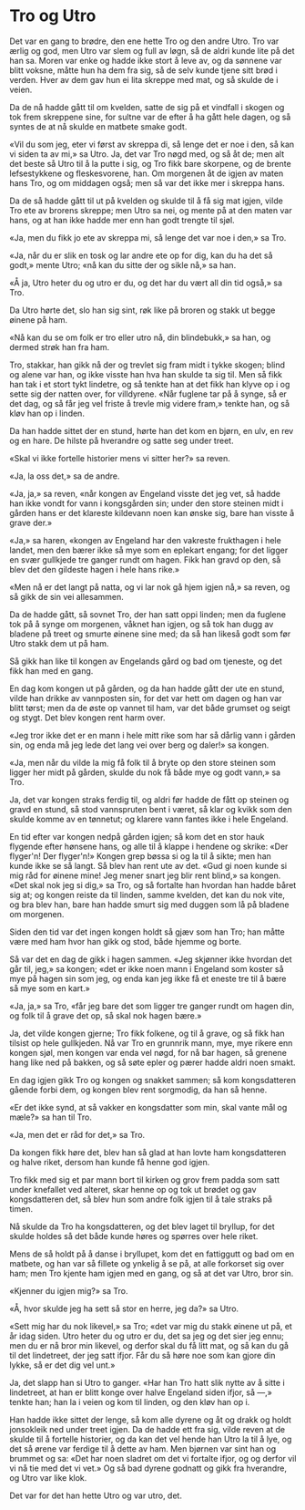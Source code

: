 # Tro og Utro

Det var en gang to brødre, den ene hette Tro og den andre Utro. Tro var ærlig og god, men Utro var slem og full av løgn, så de aldri kunde lite på det han sa. Moren var enke og hadde ikke stort å leve av, og da sønnene var blitt voksne, måtte hun ha dem fra sig, så de selv kunde tjene sitt brød i verden. Hver av dem gav hun ei lita skreppe med mat, og så skulde de i veien.

Da de nå hadde gått til om kvelden, satte de sig på et vindfall i skogen og tok frem skreppene sine, for sultne var de efter å ha gått hele dagen, og så syntes de at nå skulde en matbete smake godt.

«Vil du som jeg, eter vi først av skreppa di, så lenge det er noe i den, så kan vi siden ta av mi,» sa Utro. Ja, det var Tro nøgd med, og så åt de; men alt det beste så Utro til å la putte i sig, og Tro fikk bare skorpene, og de brente lefsestykkene og fleskesvorene, han. Om morgenen åt de igjen av maten hans Tro, og om middagen også; men så var det ikke mer i skreppa hans.

Da de så hadde gått til ut på kvelden og skulde til å få sig mat igjen, vilde Tro ete av brorens skreppe; men Utro sa nei, og mente på at den maten var hans, og at han ikke hadde mer enn han godt trengte til sjøl.

«Ja, men du fikk jo ete av skreppa mi, så lenge det var noe i den,» sa Tro.

«Ja, når du er slik en tosk og lar andre ete op for dig, kan du ha det så godt,» mente Utro; «nå kan du sitte der og sikle nå,» sa han.

«Å ja, Utro heter du og utro er du, og det har du vært all din tid også,» sa Tro.

Da Utro hørte det, slo han sig sint, røk like på broren og stakk ut begge øinene på ham.

«Nå kan du se om folk er tro eller utro nå, din blindebukk,» sa han, og dermed strøk han fra ham.

Tro, stakkar, han gikk nå der og trevlet sig fram midt i tykke skogen; blind og alene var han, og ikke visste han hva han skulde ta sig til. Men så fikk han tak i et stort tykt lindetre, og så tenkte han at det fikk han klyve op i og sette sig der natten over, for villdyrene. «Når fuglene tar på å synge, så er det dag, og så får jeg vel friste å trevle mig videre fram,» tenkte han, og så kløv han op i linden.

Da han hadde sittet der en stund, hørte han det kom en bjørn, en ulv, en rev og en hare. De hilste på hverandre og satte seg under treet.

«Skal vi ikke fortelle historier mens vi sitter her?» sa reven.

«Ja, la oss det,» sa de andre.

«Ja, ja,» sa reven, «når kongen av Engeland visste det jeg vet, så hadde han ikke vondt for vann i kongsgården sin; under den store steinen midt i gården hans er det klareste kildevann noen kan ønske sig, bare han visste å grave der.»

«Ja,» sa haren, «kongen av Engeland har den vakreste frukthagen i hele landet, men den bærer ikke så mye som en eplekart engang; for det ligger en svær gullkjede tre ganger rundt om hagen. Fikk han gravd op den, så blev det den gildeste hagen i hele hans rike.»

«Men nå er det langt på natta, og vi lar nok gå hjem igjen nå,» sa reven, og så gikk de sin vei allesammen.

Da de hadde gått, så sovnet Tro, der han satt oppi linden; men da fuglene tok på å synge om morgenen, våknet han igjen, og så tok han dugg av bladene på treet og smurte øinene sine med; da så han likeså godt som før Utro stakk dem ut på ham.

Så gikk han like til kongen av Engelands gård og bad om tjeneste, og det fikk han med en gang.

En dag kom kongen ut på gården, og da han hadde gått der ute en stund, vilde han drikke av vannposten sin, for det var hett om dagen og han var blitt tørst; men da de øste op vannet til ham, var det både grumset og seigt og stygt. Det blev kongen rent harm over.

«Jeg tror ikke det er en mann i hele mitt rike som har så dårlig vann i gården sin, og enda må jeg lede det lang vei over berg og daler!» sa kongen.

«Ja, men når du vilde la mig få folk til å bryte op den store steinen som ligger her midt på gården, skulde du nok få både mye og godt vann,» sa Tro.

Ja, det var kongen straks ferdig til, og aldri før hadde de fått op steinen og gravd en stund, så stod vannspruten bent i været, så klar og kvikk som den skulde komme av en tønnetut; og klarere vann fantes ikke i hele Engeland.

En tid efter var kongen nedpå gården igjen; så kom det en stor hauk flygende efter hønsene hans, og alle til å klappe i hendene og skrike: «Der flyger'n! Der flyger'n!» Kongen grep bøssa si og la til å sikte; men han kunde ikke se så langt. Så blev han rent ute av det. «Gud gi noen kunde si mig råd for øinene mine! Jeg mener snart jeg blir rent blind,» sa kongen. «Det skal nok jeg si dig,» sa Tro, og så fortalte han hvordan han hadde båret sig at; og kongen reiste da til linden, samme kvelden, det kan du nok vite, og bra blev han, bare han hadde smurt sig med duggen som lå på bladene om morgenen.

Siden den tid var det ingen kongen holdt så gjæv som han Tro; han måtte være med ham hvor han gikk og stod, både hjemme og borte.

Så var det en dag de gikk i hagen sammen. «Jeg skjønner ikke hvordan det går til, jeg,» sa kongen; «det er ikke noen mann i Engeland som koster så mye på hagen sin som jeg, og enda kan jeg ikke få et eneste tre til å bære så mye som en kart.»

«Ja, ja,» sa Tro, «får jeg bare det som ligger tre ganger rundt om hagen din, og folk til å grave det op, så skal nok hagen bære.»

Ja, det vilde kongen gjerne; Tro fikk folkene, og til å grave, og så fikk han tilsist op hele gullkjeden. Nå var Tro en grunnrik mann, mye, mye rikere enn kongen sjøl, men kongen var enda vel nøgd, for nå bar hagen, så grenene hang like ned på bakken, og så søte epler og pærer hadde aldri noen smakt.

En dag igjen gikk Tro og kongen og snakket sammen; så kom kongsdatteren gående forbi dem, og kongen blev rent sorgmodig, da han så henne.

«Er det ikke synd, at så vakker en kongsdatter som min, skal vante mål og mæle?» sa han til Tro.

«Ja, men det er råd for det,» sa Tro.

Da kongen fikk høre det, blev han så glad at han lovte ham kongsdatteren og halve riket, dersom han kunde få henne god igjen.

Tro fikk med sig et par mann bort til kirken og grov frem padda som satt under knefallet ved alteret, skar henne op og tok ut brødet og gav kongsdatteren det, så blev hun som andre folk igjen til å tale straks på timen.

Nå skulde da Tro ha kongsdatteren, og det blev laget til bryllup, for det skulde holdes så det både kunde høres og spørres over hele riket.

Mens de så holdt på å danse i bryllupet, kom det en fattiggutt og bad om en matbete, og han var så fillete og ynkelig å se på, at alle forkorset sig over ham; men Tro kjente ham igjen med en gang, og så at det var Utro, bror sin.

«Kjenner du igjen mig?» sa Tro.

«Å, hvor skulde jeg ha sett så stor en herre, jeg da?» sa Utro.

«Sett mig har du nok likevel,» sa Tro; «det var mig du stakk øinene ut på, et år idag siden. Utro heter du og utro er du, det sa jeg og det sier jeg ennu; men du er nå bror min likevel, og derfor skal du få litt mat, og så kan du gå til det lindetreet, der jeg satt ifjor. Får du så høre noe som kan gjore din lykke, så er det dig vel unt.»

Ja, det slapp han si Utro to ganger. «Har han Tro hatt slik nytte av å sitte i lindetreet, at han er blitt konge over halve Engeland siden ifjor, så —,» tenkte han; han la i veien og kom til linden, og den kløv han op i.

Han hadde ikke sittet der lenge, så kom alle dyrene og åt og drakk og holdt jonsokleik ned under treet igjen. Da de hadde ett fra sig, vilde reven at de skulde til å fortelle historier, og da kan det vel hende han Utro la til å lye, og det så ørene var ferdige til å dette av ham. Men bjørnen var sint han og brummet og sa: «Det har noen sladret om det vi fortalte ifjor, og og derfor vil vi nå tie med det vi vet.» Og så bad dyrene godnatt og gikk fra hverandre, og Utro var like klok.

Det var for det han hette Utro og var utro, det.

